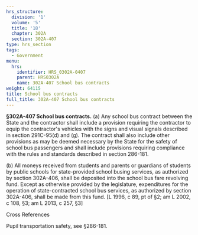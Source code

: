 ```yaml
---
hrs_structure:
  division: '1'
  volume: '5'
  title: '18'
  chapter: 302A
  section: 302A-407
type: hrs_section
tags:
  - Government
menu:
  hrs:
    identifier: HRS_0302A-0407
    parent: HRS0302A
    name: 302A-407 School bus contracts
weight: 64115
title: School bus contracts
full_title: 302A-407 School bus contracts
---
```

**§302A-407 School bus contracts.** (a) Any school bus contract between the State and the contractor shall include a provision requiring the contractor to equip the contractor's vehicles with the signs and visual signals described in section 291C-95(d) and (g). The contract shall also include other provisions as may be deemed necessary by the State for the safety of school bus passengers and shall include provisions requiring compliance with the rules and standards described in section 286-181.

(b) All moneys received from students and parents or guardians of students by public schools for state-provided school busing services, as authorized by section 302A-406, shall be deposited into the school bus fare revolving fund. Except as otherwise provided by the legislature, expenditures for the operation of state-contracted school bus services, as authorized by section 302A-406, shall be made from this fund. [L 1996, c 89, pt of §2; am L 2002, c 108, §3; am L 2013, c 257, §3]

Cross References

Pupil transportation safety, see §286-181.